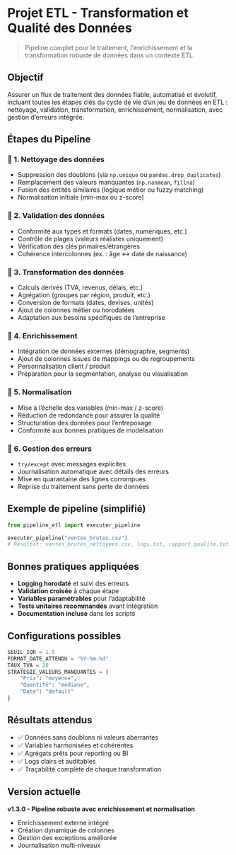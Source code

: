 # Projet ETL - Transformation et Qualité des Données

> Pipeline complet pour le traitement, l'enrichissement et la transformation robuste de données dans un contexte ETL.

## Objectif

Assurer un flux de traitement des données fiable, automatisé et évolutif, incluant toutes les étapes clés du cycle de vie d’un jeu de données en ETL : nettoyage, validation, transformation, enrichissement, normalisation, avec gestion d’erreurs intégrée.

## Étapes du Pipeline

### 🔹 1. Nettoyage des données
- Suppression des doublons (via `np.unique` ou `pandas.drop_duplicates`)
- Remplacement des valeurs manquantes (`np.nanmean`, `fillna`)
- Fusion des entités similaires (logique métier ou fuzzy matching)
- Normalisation initiale (min-max ou z-score)

### 🔹 2. Validation des données
- Conformité aux types et formats (dates, numériques, etc.)
- Contrôle de plages (valeurs réalistes uniquement)
- Vérification des clés primaires/étrangères
- Cohérence intercolonnes (ex. : âge ↔ date de naissance)

### 🔹 3. Transformation des données
- Calculs dérivés (TVA, revenus, délais, etc.)
- Agrégation (groupes par région, produit, etc.)
- Conversion de formats (dates, devises, unités)
- Ajout de colonnes métier ou horodatées
- Adaptation aux besoins spécifiques de l’entreprise

### 🔹 4. Enrichissement
- Intégration de données externes (démographie, segments)
- Ajout de colonnes issues de mappings ou de regroupements
- Personnalisation client / produit
- Préparation pour la segmentation, analyse ou visualisation

### 🔹 5. Normalisation
- Mise à l’échelle des variables (min-max / z-score)
- Réduction de redondance pour assurer la qualité
- Structuration des données pour l’entreposage
- Conformité aux bonnes pratiques de modélisation

### 🔹 6. Gestion des erreurs
- `try/except` avec messages explicites
- Journalisation automatique avec détails des erreurs
- Mise en quarantaine des lignes corrompues
- Reprise du traitement sans perte de données

## Exemple de pipeline (simplifié)

```python
from pipeline_etl import executer_pipeline

executer_pipeline("ventes_brutes.csv")
# Résultat: ventes_brutes_nettoyees.csv, logs.txt, rapport_qualite.txt
```

## Bonnes pratiques appliquées

- **Logging horodaté** et suivi des erreurs
- **Validation croisée** à chaque étape
- **Variables paramétrables** pour l’adaptabilité
- **Tests unitaires recommandés** avant intégration
- **Documentation incluse** dans les scripts

## Configurations possibles

```python
SEUIL_IQR = 1.5
FORMAT_DATE_ATTENDU = "%Y-%m-%d"
TAUX_TVA = 20
STRATEGIE_VALEURS_MANQUANTES = {
    "Prix": "moyenne",
    "Quantité": "médiane",
    "Date": "default"
}
```

## Résultats attendus

- ✅ Données sans doublons ni valeurs aberrantes
- ✅ Variables harmonisées et cohérentes
- ✅ Agrégats prêts pour reporting ou BI
- ✅ Logs clairs et auditables
- ✅ Traçabilité complète de chaque transformation

## Version actuelle

**v1.3.0 - Pipeline robuste avec enrichissement et normalisation**

- Enrichissement externe intégré
- Création dynamique de colonnes
- Gestion des exceptions améliorée
- Journalisation multi-niveaux
